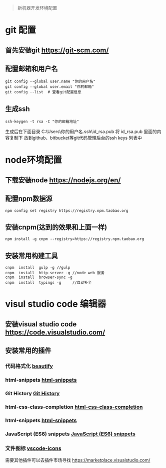 > 新机器开发环境配置


# git 配置

## 首先安装git https://git-scm.com/

## 配置邮箱和用户名

```
git config --global user.name "你的用户名"
git config --global user.email "你的邮箱"
git config --list  # 查看git配置信息

```

## 生成ssh

```
ssh-keygen -t rsa -C "你的邮箱地址"

```
生成后在下面目录
C:\Users\你的用户名\.ssh\id_rsa.pub
将 id_rsa.pub 里面的内容复制下 放到github、bitbucket等git代码管理后台的ssh keys 列表中

# node环境配置

## 下载安装node https://nodejs.org/en/

## 配置npm数据源

```
npm config set registry https://registry.npm.taobao.org 

```

## 安装cnpm(达到的效果和上面一样)

```
npm install -g cnpm --registry=https://registry.npm.taobao.org

```

## 安装常用构建工具

```
cnpm  install  gulp -g //gulp
cnpm  install  http-server -g //node web 服务
cnpm  install  browser-sync -g  
cnpm  install  typings -g     //自动补全

```

# visul studio code 编辑器

##  安装visual studio  code https://code.visualstudio.com/

## 安装常用的插件

### 代码格式化 [beautify](https://marketplace.visualstudio.com/items?itemName=HookyQR.beautify)
### html-snippets [html-snippets](https://marketplace.visualstudio.com/items?itemName=abusaidm.html-snippets)
### Git History [ Git History](https://marketplace.visualstudio.com/items?itemName=donjayamanne.githistory)
### html-css-class-completion [ html-css-class-completion](https://marketplace.visualstudio.com/items?itemName=Zignd.html-css-class-completion)
### html-snippets [html-snippets](https://marketplace.visualstudio.com/items?itemName=abusaidm.html-snippets)
### JavaScript (ES6) snippets [JavaScript (ES6) snippets](https://marketplace.visualstudio.com/items?itemName=abusaidm.html-snippets)
### 文件图标 [vscode-icons](https://marketplace.visualstudio.com/items?itemName=robertohuertasm.vscode-icons)

需要其他插件可以去插件市场寻找 https://marketplace.visualstudio.com/